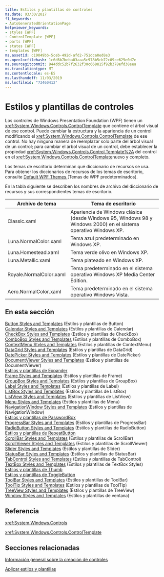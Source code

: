 ```yaml
---
title: Estilos y plantillas de controles
ms.date: 03/30/2017
f1_keywords:
- AutoGeneratedOrientationPage
helpviewer_keywords:
- styles [WPF]
- ControlTemplate [WPF]
- parts [WPF]
- states [WPF]
- templates [WPF]
ms.assetid: c19049bb-5ceb-492d-afd2-751dca0ed8e3
ms.openlocfilehash: 1c6d6b7beba03aaa5c978b5cb72c09ce625e0d7e
ms.sourcegitcommit: 944ddc52b7f2632f30c668815f92b378efd38eea
ms.translationtype: MT
ms.contentlocale: es-ES
ms.lasthandoff: 11/03/2019
ms.locfileid: "73460412"
---
```

# <a name="control-styles-and-templates"></a>Estilos y plantillas de controles
Los controles de Windows Presentation Foundation (WPF) tienen un <xref:System.Windows.Controls.ControlTemplate> que contiene el árbol visual de ese control. Puede cambiar la estructura y la apariencia de un control modificando el <xref:System.Windows.Controls.ControlTemplate> de ese control. No hay ninguna manera de reemplazar solo parte del árbol visual de un control; para cambiar el árbol visual de un control, debe establecer la propiedad <xref:System.Windows.Controls.Control.Template%2A> del control en el <xref:System.Windows.Controls.ControlTemplate>nuevo y completo.  
  
 Los temas de escritorio determinan qué diccionario de recursos se usa. Para obtener los diccionarios de recursos de los temas de escritorio, consulte [Default WPF Themes ](https://go.microsoft.com/fwlink/?LinkID=158252) (Temas de WPF predeterminados).  
  
 En la tabla siguiente se describen los nombres de archivo del diccionario de recursos y sus correspondientes temas de escritorio.  
  
|Archivo de tema|Tema de escritorio|  
|----------------|-------------------|  
|Classic.xaml|Apariencia de Windows clásica (desde Windows 95, Windows 98 y Windows 2000) en el sistema operativo Windows XP.|  
|Luna.NormalColor.xaml|Tema azul predeterminado en Windows XP.|  
|Luna.Homestead.xaml|Tema verde olivo en Windows XP.|  
|Luna.Metallic.xaml|Tema plateado en Windows XP.|  
|Royale.NormalColor.xaml|Tema predeterminado en el sistema operativo Windows XP Media Center Edition.|  
|Aero.NormalColor.xaml|Tema predeterminado en el sistema operativo Windows Vista.|  
  
## <a name="in-this-section"></a>En esta sección  
 [Button Styles and Templates](button-styles-and-templates.md) (Estilos y plantillas de Button)  
 [Calendar Styles and Templates](calendar-styles-and-templates.md) (Estilos y plantillas de Calendar)  
 [CheckBox Styles and Templates](checkbox-styles-and-templates.md) (Estilos y plantillas de CheckBox)  
 [ComboBox Styles and Templates](combobox-styles-and-templates.md) (Estilos y plantillas de ComboBox)  
 [ContextMenu Styles and Templates](contextmenu-styles-and-templates.md) (Estilos y plantillas de ContextMenu)  
 [DataGrid Styles and Templates](datagrid-styles-and-templates.md) (Estilos y plantillas de DataGrid)  
 [DatePicker Styles and Templates](datepicker-styles-and-templates.md) (Estilos y plantillas de DatePicker)  
 [DocumentViewer Styles and Templates](documentviewer-styles-and-templates.md) (Estilos y plantillas de DocumentViewer)  
 [Estilos y plantillas de Expander](expander-styles-and-templates.md)  
 [Frame Styles and Templates](frame-styles-and-templates.md) (Estilos y plantillas de Frame)  
 [GroupBox Styles and Templates](groupbox-styles-and-templates.md) (Estilos y plantillas de GroupBox)  
 [Label Styles and Templates](label-styles-and-templates.md) (Estilos y plantillas de Label)  
 [ListBox Styles and Templates](listbox-styles-and-templates.md) (Estilos y plantillas de ListBox)  
 [ListView Styles and Templates](listview-styles-and-templates.md) (Estilos y plantillas de ListView)  
 [Menu Styles and Templates](menu-styles-and-templates.md) (Estilos y plantillas de Menu)  
 [NavigationWindow Styles and Templates](navigationwindow-styles-and-templates.md) (Estilos y plantillas de NavigationWindow)  
 [Estilos y plantillas de PasswordBox](passwordbox-styles-and-templates.md)  
 [ProgressBar Styles and Templates](progressbar-styles-and-templates.md) (Estilos y plantillas de ProgressBar)  
 [RadioButton Styles and Templates](radiobutton-styles-and-templates.md) (Estilos y plantillas de RadioButton)  
 [Estilos y plantillas de RepeatButton](repeatbutton-styles-and-templates.md)  
 [ScrollBar Styles and Templates](scrollbar-styles-and-templates.md) (Estilos y plantillas de ScrollBar)  
 [ScrollViewer Styles and Templates](scrollviewer-styles-and-templates.md) (Estilos y plantillas de ScrollViewer)  
 [Slider Styles and Templates](slider-styles-and-templates.md) (Estilos y plantillas de Slider)  
 [StatusBar Styles and Templates](statusbar-styles-and-templates.md) (Estilos y plantillas de StatusBar)  
 [TabControl Styles and Templates](tabcontrol-styles-and-templates.md) (Estilos y plantillas de TabControl)  
 [TextBox Styles and Templates](textbox-styles-and-templates.md) (Estilos y plantillas de TextBox Styles)  
 [Estilos y plantillas de Thumb](thumb-styles-and-templates.md)  
 [Estilos y plantillas de ToggleButton](togglebutton-styles-and-templates.md)  
 [ToolBar Styles and Templates](toolbar-styles-and-templates.md) (Estilos y plantillas de ToolBar)  
 [ToolTip Styles and Templates](tooltip-styles-and-templates.md) (Estilos y plantillas de ToolTip)  
 [TreeView Styles and Templates](treeview-styles-and-templates.md) (Estilos y plantillas de TreeView)  
 [Window Styles and Templates](window-styles-and-templates.md) (Estilos y plantillas de ventana)  
  
## <a name="reference"></a>Referencia  
 <xref:System.Windows.Controls>  
  
 <xref:System.Windows.Controls.ControlTemplate>  
  
## <a name="related-sections"></a>Secciones relacionadas  
 [Información general sobre la creación de controles](control-authoring-overview.md)  
  
 [Aplicar estilos y plantillas](../../../desktop-wpf/fundamentals/styles-templates-overview.md)
